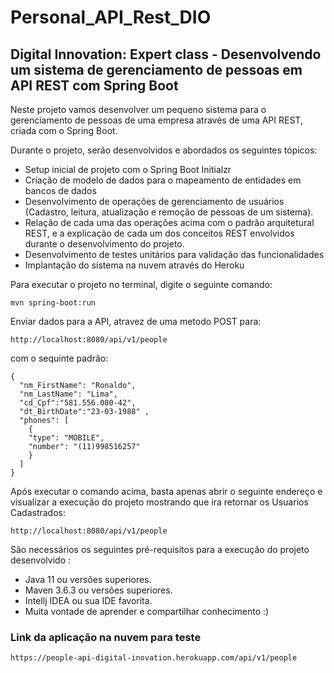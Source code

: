 # Personal_API_Rest_DIO

<h2>Digital Innovation: Expert class - Desenvolvendo um sistema de gerenciamento de pessoas em API REST com Spring Boot</h2>

Neste projeto vamos desenvolver um pequeno sistema para o gerenciamento de pessoas de uma empresa através de uma API REST, criada com o Spring Boot.

Durante o projeto, serão desenvolvidos e abordados os seguintes tópicos:

* Setup inicial de projeto com o Spring Boot Initialzr 
* Criação de modelo de dados para o mapeamento de entidades em bancos de dados
* Desenvolvimento de operações de gerenciamento de usuários (Cadastro, leitura, atualização e remoção de pessoas de um sistema).
* Relação de cada uma das operações acima com o padrão arquitetural REST, e a explicação de cada um dos conceitos REST envolvidos durante o desenvolvimento do projeto.
* Desenvolvimento de testes unitários para validação das funcionalidades
* Implantação do sistema na nuvem através do Heroku

Para executar o projeto no terminal, digite o seguinte comando:

```shell script
mvn spring-boot:run 
```

Enviar dados para a API, atravez de uma metodo POST para:
```
http://localhost:8080/api/v1/people
```
com o sequinte padrão:

```
{
  "nm_FirstName": "Ronaldo",
  "nm_LastName": "Lima",
  "cd_Cpf":"581.556.080-42",
  "dt_BirthDate":"23-03-1988" ,
  "phones": [
    {
    "type": "MOBILE",
    "number": "(11)998516257"
    }
  ]
}
```


Após executar o comando acima, basta apenas abrir o seguinte endereço e visualizar a execução do projeto mostrando que ira retornar os Usuarios Cadastrados:

```
http://localhost:8080/api/v1/people
```


São necessários os seguintes pré-requisitos para a execução do projeto desenvolvido :

* Java 11 ou versões superiores.
* Maven 3.6.3 ou versões superiores.
* Intellj IDEA ou sua IDE favorita.
* Muita vontade de aprender e compartilhar conhecimento :)


<h3> Link da aplicação na nuvem para teste </h3>

```
https://people-api-digital-inovation.herokuapp.com/api/v1/people
```

